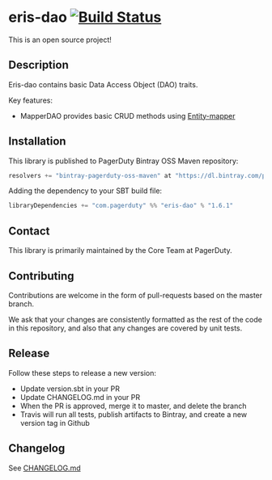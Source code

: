 # eris-dao [![Build Status](https://travis-ci.org/PagerDuty/eris-dao.svg?branch=master)](https://travis-ci.org/PagerDuty/eris-dao/builds)

This is an open source project!

## Description

Eris-dao contains basic Data Access Object (DAO) traits.

Key features:
 * MapperDAO provides basic CRUD methods using [Entity-mapper](https://github.com/PagerDuty/eris-mapper)

## Installation

This library is published to PagerDuty Bintray OSS Maven repository:
```scala
resolvers += "bintray-pagerduty-oss-maven" at "https://dl.bintray.com/pagerduty/oss-maven"
```

Adding the dependency to your SBT build file:
```scala
libraryDependencies += "com.pagerduty" %% "eris-dao" % "1.6.1"
```

## Contact

This library is primarily maintained by the Core Team at PagerDuty.

## Contributing

Contributions are welcome in the form of pull-requests based on the master branch.

We ask that your changes are consistently formatted as the rest of the code in this repository, and also that any changes are covered by unit tests.

## Release

Follow these steps to release a new version:
 - Update version.sbt in your PR
 - Update CHANGELOG.md in your PR
 - When the PR is approved, merge it to master, and delete the branch
 - Travis will run all tests, publish artifacts to Bintray, and create a new version tag in Github

## Changelog

See [CHANGELOG.md](./CHANGELOG.md)
